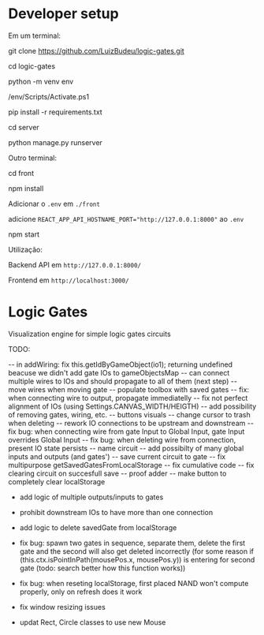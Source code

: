 # Developer setup

Em um terminal:

git clone https://github.com/LuizBudeu/logic-gates.git

cd logic-gates

python -m venv env

/env/Scripts/Activate.ps1

pip install -r requirements.txt

cd server

python manage.py runserver

Outro terminal:

cd front

npm install

Adicionar o `.env` em `./front`

adicione `REACT_APP_API_HOSTNAME_PORT="http://127.0.0.1:8000"` ao `.env`

npm start

Utilização:

Backend API em `http://127.0.0.1:8000/`

Frontend em `http://localhost:3000/`

# Logic Gates

Visualization engine for simple logic gates circuits

TODO:

-- in addWiring: fix this.getIdByGameObject(io1); returning undefined beacuse we didn't add gate IOs to gameObjectsMap
-- can connect multiple wires to IOs and should propagate to all of them (next step)
-- move wires when moving gate
-- populate toolbox with saved gates
-- fix: when connecting wire to output, propagate immediatelly
-- fix not perfect alignment of IOs (using Settings.CANVAS_WIDTH/HEIGTH)
-- add possibility of removing gates, wiring, etc.
-- buttons visuals
-- change cursor to trash when deleting
-- rework IO connections to be upstream and downstream
-- fix bug: when connecting wire from gate Input to Global Input, gate Input overrides Global Input
-- fix bug: when deleting wire from connection, present IO state persists
-- name circuit
-- add possibilty of many global inputs and outputs (and gates')
-- save current circuit to gate
-- fix multipurpose getSavedGatesFromLocalStorage
-- fix cumulative code
-- fix clearing circuit on succesfull save
-- proof adder
-- make button to completely clear localStorage

-   add logic of multiple outputs/inputs to gates
-   prohibit downstream IOs to have more than one connection
-   add logic to delete savedGate from localStorage

-   fix bug: spawn two gates in sequence, separate them, delete the first gate and the second will also get deleted incorrectly (for some reason if (this.ctx.isPointInPath(mousePos.x, mousePos.y)) is entering for second gate (todo: search better how this function works))
-   fix bug: when reseting localStorage, first placed NAND won't compute properly, only on refresh does it work
-   fix window resizing issues
-   updat Rect, Circle classes to use new Mouse

